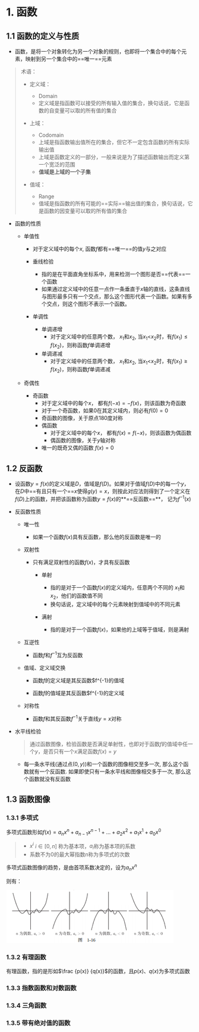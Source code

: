 # 1. 函数
## 1.1 函数的定义与性质
- 函数，是将一个对象转化为另一个对象的规则，也即将一个集合中的每个元素，映射到另一个集合中的==唯一==元素

> 术语：
>
> - 定义域：
>     - Domain
>     - 定义域是指函数可以接受的所有输入值的集合，换句话说，它是函数的自变量可以取的所有值的集合
>
> - 上域：
>     - Codomain
>     - 上域是指函数输出值所在的集合，但它不一定包含函数的所有实际输出值
>     - 上域是函数定义的一部分，一般来说是为了描述函数输出而定义第一个宽泛的范围
>     - **值域是上域的一个子集**
>
> - 值域：
>     - Range
>     - 值域是指函数的所有可能的==实际==输出值的集合，换句话说，它是函数的因变量可以取的所有值的集合

- 函数的性质

    - 单值性

        - 对于定义域中的每个$x$, 函数$f$都有==唯一==的值$y$与之对应
        - 垂线检验
            - 指的是在平面直角坐标系中，用来检测一个图形是否==代表==一个函数
            - 如果通过定义域中的任意一点作一条垂直于$x$轴的直线，这条直线与图形最多只有一个交点，那么这个图形代表一个函数。如果有多个交点，则这个图形不表示一个函数。

        - 单调性
            - 单调递增
                - 对于定义域中的任意两个数， $x_1$和$x_2$, 当$x_1$<$x_2$时，有$f(x_1) \leq f(x_2)$，则称函数$f$单调递增
            - 单调递减
                - 对于定义域中的任意两个数， $x_1$和$x_2$, 当$x_1$<$x_2$时，有$f(x_1) \geq f(x_2)$，则称函数$f$单调递减

    - 奇偶性
        - 奇函数
            - 对于定义域中的每个$x$， 都有$f(-x) = -f(x)$，则该函数为奇函数
            - 对于一个奇函数，如果0在其定义域内，则必有$f(0)=0$
            - 奇函数的图像，关于原点180度对称
            - 偶函数
                - 对于定义域中的每个$x$， 都有$f(x) = f(-x)$，则该函数为偶函数
                - 偶函数的图像，关于$y$轴对称
            - 唯一的既奇又偶的函数 $f(x)=0$

## 1.2 反函数

- 设函数$y=f(x)$的定义域是$D$，值域是$f(D)$。如果对于值域$f(D)$中的每一个$y$，在$D$中==有且只有一个==$x$使得$g(y)=x$，则按此对应法则得到了一个定义在$f(D)$上的函数，并把该函数称为函数$y=f(x)$的**==反函数==**， 记为$f^{-1}(x)$

- 反函数性质

    - 唯一性
        - 如果一个函数$f(x)$具有反函数，那么他的反函数是唯一的

    - 双射性

        - 只有满足双射性的函数$f(x)$，才具有反函数

            - 单射
                - 指的是对于一个函数$f(x)$的定义域内，任意两个不同的 $x_1$和$x_2$，他们的函数值不同
                - 换句话说，定义域中的每个元素映射到值域中的不同元素

            - 满射
                - 指的是对于一个函数$f(x)$，如果他的上域等于值域，则是满射

    - 互逆性
        - 函数$f$和$f^{-1}$互为反函数

    - 值域、定义域交换

        - 函数$f$的定义域是其反函数$f^{-1}的值域

        - 函数$f$的值域是其反函数$f^{-1}的定义域

    - 对称性
        - 函数$f$和其反函数$f^{-1}$关于直线$y=x$对称

- 水平线检验

    >  通过函数图像，检验函数是否满足单射性，也即对于函数$f$的值域中任一个$y$，是否只有一个$x$满足函数$f(x)=y$

    - 每一条水平线(通过点$(0, y)$)和一个函数的图像相交至多一次, 那么这个函数就有一个反函数. 如果即使只有一条水平线和图像相交多于一次, 那么这个函数就没有反函数 

## 1.3 函数图像

### 1.3.1 多项式

多项式函数形如$f(x)=a_nx^n + a_{n-1}x^{n-1}+...+ a_2x^2 + a_1x^1 + a_0x^0$

> - $x^i$ $i \in [0, n]$ 称为基本项，$a_i$称为基本项的系数
> - 系数不为0的最大幂指数$n$称为多项式的次数

多项式函数图像的趋势，是由首项系数决定的，设为$a_nx^n$

则有：

![alt text](<chap 1 函数 图像 直线.assets/image-20241111130951071.png>)

### 1.3.2 有理函数

有理函数，指的是形如$\frac {p(x)} {q(x)}$的函数，且$p(x)$、$q(x)$为多项式函数

### 1.3.3 指数函数和对数函数

### 1.3.4 三角函数

### 1.3.5 带有绝对值的函数
